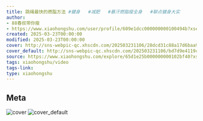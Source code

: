 ```yaml
---
title: 跳绳最快的燃脂方法 #健身   #减肥   #暴汗燃脂瘦全身   #聊点健身大实
author:
- 88春叔带你瘦
- https://www.xiaohongshu.com/user/profile/609e1dcc000000000100494b?xsec_token=undefined
created: 2025-03-23T00:00:00
modified: 2025-03-23T00:00:00
cover: http://sns-webpic-qc.xhscdn.com/202503231106/28dcd31c88a17d6baa9c6a8e502abe39/spectrum/1040g0k030val3ura5g005o4u3n608iablpan87o!nc_n_webp_prv_1
cover_default: http://sns-webpic-qc.xhscdn.com/202503231106/bd7d9e4119c6e60388575770598be9c2/spectrum/1040g0k030val3ura5g005o4u3n608iablpan87o!nc_n_webp_mw_1
source: https://www.xiaohongshu.com/explore/65d1e25b000000000102bf40?xsec_token=ABaORNnz2-hqRfFqtzA-j8gPQSNCF_4fUfzGsrTOl5rks=
tags: xiaohongshu/video
tags-link:
type: xiaohongshu
---
```


## Meta

![cover](http://sns-webpic-qc.xhscdn.com/202503231106/28dcd31c88a17d6baa9c6a8e502abe39/spectrum/1040g0k030val3ura5g005o4u3n608iablpan87o!nc_n_webp_prv_1)
![cover_default](http://sns-webpic-qc.xhscdn.com/202503231106/bd7d9e4119c6e60388575770598be9c2/spectrum/1040g0k030val3ura5g005o4u3n608iablpan87o!nc_n_webp_mw_1)
